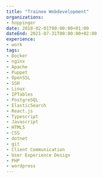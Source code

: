 ```yaml
---
title: "Trainee Webdevelopment"
organizations:
- hoppinger
date: 2018-02-01T00:00:00+01:00
dateEnd: 2021-07-31T00:00:00+02:00
experience:
- work
tags:
- Docker
- nginx
- Apache
- Puppet
- OpenSSL
- SSH
- Linux
- IPTables
- PostgreSQL
- ElasticSearch
- React.js
- Typescript
- Javascript
- HTML5
- CSS
- dotnet
- git
- Client Communication
- User Experience Design
- PHP
- wordpress
---
```


